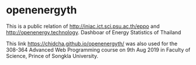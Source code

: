 # openenergyth

This is a public relation of http://iniac.ict.sci.psu.ac.th/eppo and http://openenergy.technology.
Dashboar of Energy Statistics of Thailand

This link  https://chidcha.github.io/openenergyth/ was also used for the 308-364 Advanced Web Programming course on 9th Aug 2019 in Faculty of Science, Prince of Songkla University.
